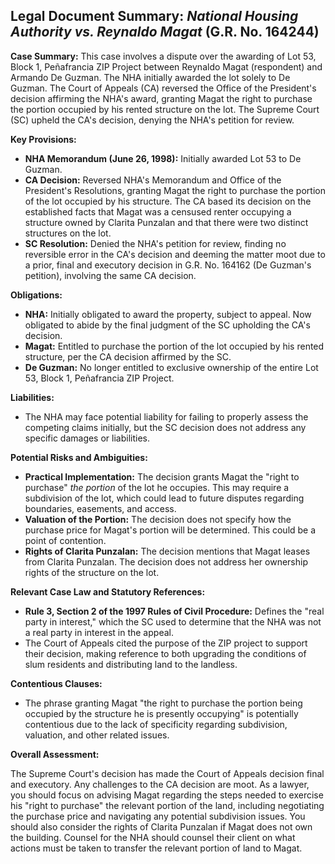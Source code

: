 ## Legal Document Summary: *National Housing Authority vs. Reynaldo Magat* (G.R. No. 164244)

**Case Summary:** This case involves a dispute over the awarding of Lot 53, Block 1, Peñafrancia ZIP Project between Reynaldo Magat (respondent) and Armando De Guzman. The NHA initially awarded the lot solely to De Guzman. The Court of Appeals (CA) reversed the Office of the President's decision affirming the NHA's award, granting Magat the right to purchase the portion occupied by his rented structure on the lot. The Supreme Court (SC) upheld the CA's decision, denying the NHA's petition for review.

**Key Provisions:**

*   **NHA Memorandum (June 26, 1998):** Initially awarded Lot 53 to De Guzman.
*   **CA Decision:** Reversed NHA's Memorandum and Office of the President's Resolutions, granting Magat the right to purchase the portion of the lot occupied by his structure. The CA based its decision on the established facts that Magat was a censused renter occupying a structure owned by Clarita Punzalan and that there were two distinct structures on the lot.
*   **SC Resolution:** Denied the NHA's petition for review, finding no reversible error in the CA's decision and deeming the matter moot due to a prior, final and executory decision in G.R. No. 164162 (De Guzman's petition), involving the same CA decision.

**Obligations:**

*   **NHA:** Initially obligated to award the property, subject to appeal. Now obligated to abide by the final judgment of the SC upholding the CA's decision.
*   **Magat:** Entitled to purchase the portion of the lot occupied by his rented structure, per the CA decision affirmed by the SC.
*   **De Guzman:** No longer entitled to exclusive ownership of the entire Lot 53, Block 1, Peñafrancia ZIP Project.

**Liabilities:**

*   The NHA may face potential liability for failing to properly assess the competing claims initially, but the SC decision does not address any specific damages or liabilities.

**Potential Risks and Ambiguities:**

*   **Practical Implementation:** The decision grants Magat the "right to purchase" *the portion* of the lot he occupies. This may require a subdivision of the lot, which could lead to future disputes regarding boundaries, easements, and access.
*   **Valuation of the Portion:** The decision does not specify how the purchase price for Magat's portion will be determined. This could be a point of contention.
*   **Rights of Clarita Punzalan:** The decision mentions that Magat leases from Clarita Punzalan. The decision does not address her ownership rights of the structure on the lot.

**Relevant Case Law and Statutory References:**

*   **Rule 3, Section 2 of the 1997 Rules of Civil Procedure:** Defines the "real party in interest," which the SC used to determine that the NHA was not a real party in interest in the appeal.
*   The Court of Appeals cited the purpose of the ZIP project to support their decision, making reference to both upgrading the conditions of slum residents and distributing land to the landless.

**Contentious Clauses:**

*   The phrase granting Magat "the right to purchase the portion being occupied by the structure he is presently occupying" is potentially contentious due to the lack of specificity regarding subdivision, valuation, and other related issues.

**Overall Assessment:**

The Supreme Court's decision has made the Court of Appeals decision final and executory. Any challenges to the CA decision are moot. As a lawyer, you should focus on advising Magat regarding the steps needed to exercise his "right to purchase" the relevant portion of the land, including negotiating the purchase price and navigating any potential subdivision issues. You should also consider the rights of Clarita Punzalan if Magat does not own the building. Counsel for the NHA should counsel their client on what actions must be taken to transfer the relevant portion of land to Magat.
